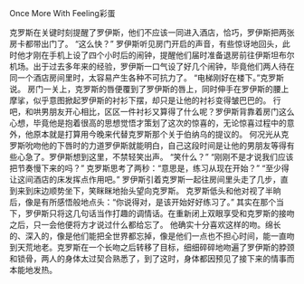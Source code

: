 Once More With Feeling彩蛋

克罗斯在关键时刻提醒了罗伊斯，他们不应该一同进入酒店，恰巧，罗伊斯把两张房卡都带出门了。
“这么快？”
罗伊斯听见房门开启的声音，有些惊讶地回头，此时他才刚在手机上设了四个小时后的闹钟，提醒他们届时准备退房前往伊斯坦布尔机场。出于过去多年来的经验，罗伊斯一口气设了好几个闹钟，毕竟他们两人待在同一个酒店房间里时，太容易产生各种不可抗力了。
“电梯刚好在楼下。”克罗斯说。
房门一关上，克罗斯的唇便覆到了罗伊斯的唇上，同时伸手在罗伊斯的腰上摩挲，似乎意图掀起罗伊斯的衬衫下摆，却只是让他的衬衫变得皱巴巴的。
行吧，和哄男朋友开心相比，区区一件衬衫又算得了什么呢？罗伊斯背靠着房门这么心想，毕竟他是抱着很高的思想觉悟才策划了这次的惊喜的，无论惊喜过程中的意外，他原本就是打算用今晚来代替克罗斯那个关于伯纳乌的提议的。
何况光从克罗斯吮吻他的下唇时的力道罗伊斯就能明白，自己这段时间是让他的男朋友等得有些心急了。罗伊斯想到这里，不禁轻笑出声。
“笑什么？”
“刚刚不是才说我们应该把节奏慢下来的吗？”
克罗斯思考了两秒：“意思是，练习从现在开始？”
“至少得让这间酒店的床发挥点作用吧。”
罗伊斯引着克罗斯一起往房间里头走了几步，直到来到床边顺势坐下，笑眯眯地抬头望向克罗斯。
克罗斯低头和他对视了半晌后，像是有所感悟般地点头：“你说得对，是该开始好好练习了。”
其实在那个当下，罗伊斯只将这几句话当作打趣的调情话。在重新闭上双眼享受和克罗斯的接吻之后，只一会他便将方才说过什么都给忘了。
他确实十分喜欢这样的吻。绵长的、深入的，像是他们能把全世界都忘掉，像是他们一点也不担心时间，能一直吻到天荒地老。克罗斯在一个长吻之后转移了目标，细细碎碎地吻遍了罗伊斯的脖颈和锁骨，两人的身体太过契合熟悉了，到了这时，身体都因预见了接下来的情事而本能地发热。

